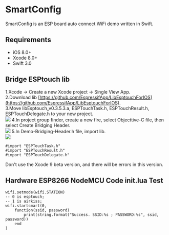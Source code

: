 # SmartConfig
SmartConfig is an ESP board auto connect WiFi demo written in Swift.

## Requirements
- iOS 8.0+
- Xcode 8.0+
- Swift 3.0
## Bridge ESPtouch lib
1.Xcode -> Create a new Xcode project -> Single View App.  
2.Download lib [https://github.com/EspressifApp/LibEsptouchForIOS](https://github.com/EspressifApp/LibEsptouchForIOS).  
3.Move libEsptouch_v0.3.5.3.a, ESPTouchTask.h, ESPTouchResult.h, ESPTouchDelegate.h to your new project.  
![](https://github.com/lou-lan/SmartConfig/blob/master/images/1.png) 
4.In project group finder, create a new fire, select Objecttive-C file, then select Create Bridging Header.  
![](https://github.com/lou-lan/SmartConfig/blob/master/images/2.png) 
5.In Demo-Bridging-Header.h file, import lib.  
![](https://github.com/lou-lan/SmartConfig/blob/master/images/3.png) 
```
#import "ESPTouchTask.h"
#import "ESPTouchResult.h"
#import "ESPTouchDelegate.h"
```
Don't use the Xcode 9 beta version, and there will be errors in this version.
## Hardware ESP8266 NodeMCU Code init.lua Test
```
wifi.setmode(wifi.STATION)
-- 0 is esptouch;
-- 1 is airkiss;
wifi.startsmart(0,
    function(ssid, password)
        print(string.format("Success. SSID:%s ; PASSWORD:%s", ssid, password))
    end
)
```

